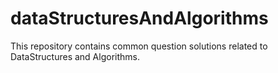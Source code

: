 # dataStructuresAndAlgorithms
This repository contains common question solutions related to DataStructures and Algorithms.
